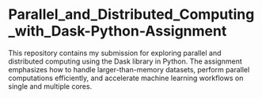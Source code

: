 # Parallel_and_Distributed_Computing_with_Dask-Python-Assignment
This repository contains my submission for exploring parallel and distributed computing using the Dask library in Python. The assignment emphasizes how to handle larger-than-memory datasets, perform parallel computations efficiently, and accelerate machine learning workflows on single and multiple cores.
